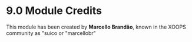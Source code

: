 # 9.0 Module Credits

This module has been created by **Marcello Brandão**, known in the XOOPS community as "suico or "marcellobr"